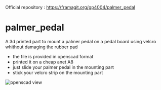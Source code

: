 
Official repository : https://framagit.org/gp4004/palmer_pedal


# palmer_pedal
A 3d printed part to mount a palmer pedal on a pedal board using velcro whithout damaging the rubber pad

* the file is provided in openscad format
* printed it on a cheap anet A8
* just slide your palmer pedal in the mounting part
* stick your velcro strip on the mounting part

![openscad view](https://framapic.org/mHAjryD8Gqlz/QqxTPvPssGsQ.png)
